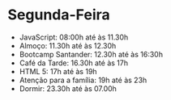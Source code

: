 # Segunda-Feira

- JavaScript: 08:00h até às 11.30h
- Almoço: 11.30h até às 12.30h
- Bootcamp Santander: 12.30h até às 16:30h
- Café da Tarde: 16.30h até às 17h
- HTML 5: 17h até às 19h
- Atenção para a família: 19h até às 23h
- Dormir: 23.30h até às 07.00h



